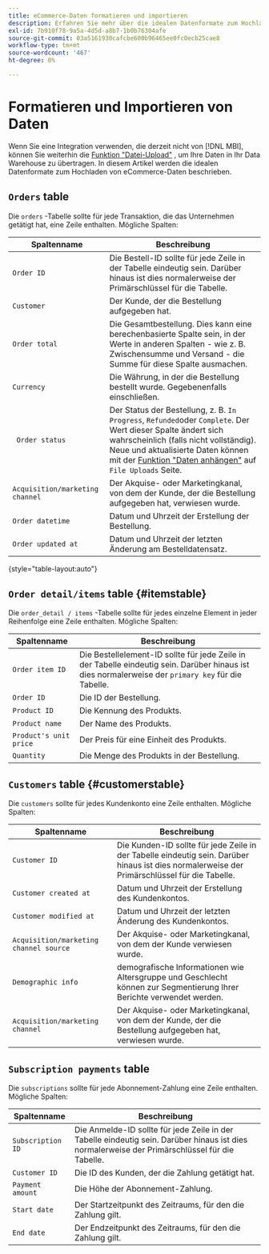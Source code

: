 ```yaml
---
title: eCommerce-Daten formatieren und importieren
description: Erfahren Sie mehr über die idealen Datenformate zum Hochladen von eCommerce-Daten.
exl-id: 7b910f78-9a5a-4d5d-a8b7-1b0b76304afe
source-git-commit: 03a5161930cafcbe600b96465ee0fc0ecb25cae8
workflow-type: tm+mt
source-wordcount: '467'
ht-degree: 0%

---
```


# Formatieren und Importieren von Daten

Wenn Sie eine Integration verwenden, die derzeit nicht von [!DNL MBI], können Sie weiterhin die [Funktion &quot;Datei-Upload&quot;](using-file-uploader.md) , um Ihre Daten in Ihr Data Warehouse zu übertragen. In diesem Artikel werden die idealen Datenformate zum Hochladen von eCommerce-Daten beschrieben.

## `Orders` table

Die `orders` -Tabelle sollte für jede Transaktion, die das Unternehmen getätigt hat, eine Zeile enthalten. Mögliche Spalten:

| Spaltenname | Beschreibung |
|----|----|
| `Order ID` | Die Bestell-ID sollte für jede Zeile in der Tabelle eindeutig sein. Darüber hinaus ist dies normalerweise der Primärschlüssel für die Tabelle. |
| `Customer` | Der Kunde, der die Bestellung aufgegeben hat. |
| `Order total` | Die Gesamtbestellung. Dies kann eine berechenbasierte Spalte sein, in der Werte in anderen Spalten - wie z. B. Zwischensumme und Versand - die Summe für diese Spalte ausmachen. |
| `Currency` | Die Währung, in der die Bestellung bestellt wurde. Gegebenenfalls einschließen. |
| ` Order status` | Der Status der Bestellung, z. B. `In Progress`, `Refunded`oder `Complete`. Der Wert dieser Spalte ändert sich wahrscheinlich (falls nicht vollständig). Neue und aktualisierte Daten können mit der [Funktion &quot;Daten anhängen&quot;](../../../data-analyst/importing-data/connecting-data/using-file-uploader.md) auf `File Uploads` Seite. |
| `Acquisition/marketing channel` | Der Akquise- oder Marketingkanal, von dem der Kunde, der die Bestellung aufgegeben hat, verwiesen wurde. |
| `Order datetime` | Datum und Uhrzeit der Erstellung der Bestellung. |
| `Order updated at` | Datum und Uhrzeit der letzten Änderung am Bestelldatensatz. |

{style=&quot;table-layout:auto&quot;}

## `Order detail/items` table {#itemstable}

Die `order_detail / items` -Tabelle sollte für jedes einzelne Element in jeder Reihenfolge eine Zeile enthalten. Mögliche Spalten:

| Spaltenname | Beschreibung |
|----|----|
| `Order item ID` | Die Bestellelement-ID sollte für jede Zeile in der Tabelle eindeutig sein. Darüber hinaus ist dies normalerweise der `primary key` für die Tabelle. |
| `Order ID` | Die ID der Bestellung. |
| `Product ID` | Die Kennung des Produkts. |
| `Product name` | Der Name des Produkts. |
| `Product's unit price` | Der Preis für eine Einheit des Produkts. |
| `Quantity` | Die Menge des Produkts in der Bestellung. |

## `Customers` table {#customerstable}

Die `customers` sollte für jedes Kundenkonto eine Zeile enthalten. Mögliche Spalten:

| Spaltenname | Beschreibung |
|----|----|
| `Customer ID` | Die Kunden-ID sollte für jede Zeile in der Tabelle eindeutig sein. Darüber hinaus ist dies normalerweise der Primärschlüssel für die Tabelle. |
| `Customer created at` | Datum und Uhrzeit der Erstellung des Kundenkontos. |
| `Customer modified at` | Datum und Uhrzeit der letzten Änderung des Kundenkontos. |
| `Acquisition/marketing channel source` | Der Akquise- oder Marketingkanal, von dem der Kunde verwiesen wurde. |
| `Demographic info` | demografische Informationen wie Altersgruppe und Geschlecht können zur Segmentierung Ihrer Berichte verwendet werden. |
| `Acquisition/marketing channel` | Der Akquise- oder Marketingkanal, von dem der Kunde, der die Bestellung aufgegeben hat, verwiesen wurde. |

## `Subscription payments` table

Die `subscriptions` sollte für jede Abonnement-Zahlung eine Zeile enthalten. Mögliche Spalten:

| Spaltenname | Beschreibung |
|----|----|
| `Subscription ID` | Die Anmelde-ID sollte für jede Zeile in der Tabelle eindeutig sein. Darüber hinaus ist dies normalerweise der Primärschlüssel für die Tabelle. |
| `Customer ID` | Die ID des Kunden, der die Zahlung getätigt hat. |
| `Payment amount` | Die Höhe der Abonnement-Zahlung. |
| `Start date` | Der Startzeitpunkt des Zeitraums, für den die Zahlung gilt. |
| `End date` | Der Endzeitpunkt des Zeitraums, für den die Zahlung gilt. |
